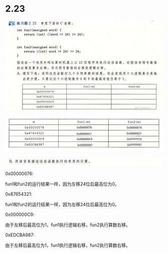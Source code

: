 # 2.23

![image-20250316212226837](image-20250316212226837.png)

![image-20250316213109368](image-20250316213109368.png)

![image-20250316212812232](image-20250316212812232.png)

0x00000076:

fun1和fun2的运行结果一样，因为左移24位后最高位为0。

0x87654321:

fun1和fun2的运行结果一样，因为左移24位后最高位为0。

0x000000C9:

由于左移后最高位为1，fun1执行逻辑右移，fun2执行算数右移。

0xEDCBA987:

由于左移后最高位为1，fun1执行逻辑右移，fun2执行算数右移。


